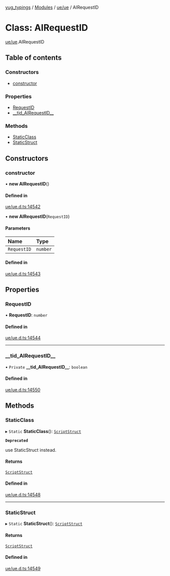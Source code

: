 [yug_typings](../README.md) / [Modules](../modules.md) / [ue/ue](../modules/ue_ue.md) / AIRequestID

# Class: AIRequestID

[ue/ue](../modules/ue_ue.md).AIRequestID

## Table of contents

### Constructors

- [constructor](ue_ue.AIRequestID.md#constructor)

### Properties

- [RequestID](ue_ue.AIRequestID.md#requestid)
- [\_\_tid\_AIRequestID\_\_](ue_ue.AIRequestID.md#__tid_airequestid__)

### Methods

- [StaticClass](ue_ue.AIRequestID.md#staticclass)
- [StaticStruct](ue_ue.AIRequestID.md#staticstruct)

## Constructors

### constructor

• **new AIRequestID**()

#### Defined in

[ue/ue.d.ts:14542](https://github.com/YugMetaverse/yug_typings/blob/b7d9b19/ue/ue.d.ts#L14542)

• **new AIRequestID**(`RequestID`)

#### Parameters

| Name | Type |
| :------ | :------ |
| `RequestID` | `number` |

#### Defined in

[ue/ue.d.ts:14543](https://github.com/YugMetaverse/yug_typings/blob/b7d9b19/ue/ue.d.ts#L14543)

## Properties

### RequestID

• **RequestID**: `number`

#### Defined in

[ue/ue.d.ts:14544](https://github.com/YugMetaverse/yug_typings/blob/b7d9b19/ue/ue.d.ts#L14544)

___

### \_\_tid\_AIRequestID\_\_

• `Private` **\_\_tid\_AIRequestID\_\_**: `boolean`

#### Defined in

[ue/ue.d.ts:14550](https://github.com/YugMetaverse/yug_typings/blob/b7d9b19/ue/ue.d.ts#L14550)

## Methods

### StaticClass

▸ `Static` **StaticClass**(): [`ScriptStruct`](ue_ue.ScriptStruct.md)

**`Deprecated`**

use StaticStruct instead.

#### Returns

[`ScriptStruct`](ue_ue.ScriptStruct.md)

#### Defined in

[ue/ue.d.ts:14548](https://github.com/YugMetaverse/yug_typings/blob/b7d9b19/ue/ue.d.ts#L14548)

___

### StaticStruct

▸ `Static` **StaticStruct**(): [`ScriptStruct`](ue_ue.ScriptStruct.md)

#### Returns

[`ScriptStruct`](ue_ue.ScriptStruct.md)

#### Defined in

[ue/ue.d.ts:14549](https://github.com/YugMetaverse/yug_typings/blob/b7d9b19/ue/ue.d.ts#L14549)
